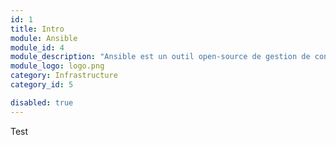 ```yaml
---
id: 1
title: Intro
module: Ansible
module_id: 4
module_description: "Ansible est un outil open-source de gestion de configuration et d'automatisation qui permet aux administrateurs système de gérer et de déployer des applications et des services sur des serveurs distants."
module_logo: logo.png
category: Infrastructure
category_id: 5

disabled: true
---
```


Test
